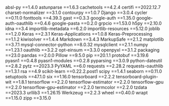absl-py                  ==1.4.0
astunparse               ==1.6.3
cachetools               ==4.2.4
certifi                  ==2022.12.7
charset-normalizer       ==3.1.0
contourpy                ==1.0.7
Django                 ==3.0.4
cycler                   ==0.11.0
fonttools                ==4.39.3
gast                     ==0.3.3
google-auth              ==1.35.0
google-auth-oauthlib     ==0.4.6
google-pasta             ==0.2.0
grpcio                   ==1.53.0
h5py                     ==2.10.0
idna                     ==3.4
importlib-metadata       ==6.2.0
importlib-resources      ==5.12.0
joblib                   ==1.2.0
Keras                    ==2.3.1
Keras-Applications       ==1.0.8
Keras-Preprocessing      ==1.1.2
kiwisolver               ==1.4.4
Markdown                 ==3.4.3
MarkupSafe               ==2.1.2
matplotlib             ==3.7.1
mysql-connector-python ==8.0.32
mysqlclient            ==2.1.1
numpy                    ==1.23.1
oauthlib                 ==3.2.2
opt-einsum               ==3.3.0
openpyxl               ==3.1.2
packaging                ==23.0
pandas                   ==2.0.0
Pillow                   ==9.5.0
pip                      ==20.1.1
protobuf                 ==3.19.6
pyasn1                   ==0.4.8
pyasn1-modules           ==0.2.8
pyparsing                ==3.0.9
python-dateutil          ==2.8.2
pytz                     ==2023.3
PyYAML                   ==6.0
requests                 ==2.28.2
requests-oauthlib        ==1.3.1
rsa                      ==4.9
scikit-learn             ==0.22.2.post1
scipy                    ==1.4.1
seaborn                  ==0.11.0
setuptools               ==47.1.0
six                      ==1.16.0
tensorboard              ==2.2.2
tensorboard-plugin-wit   ==1.8.1
tensorflow               ==2.2.0
tensorflow-estimator     ==2.2.0
tensorflow-gpu           ==2.2.0
tensorflow-gpu-estimator ==2.2.0
termcolor                ==2.2.0
tzdata                   ==2023.3
urllib3                  ==1.26.15
Werkzeug                 ==2.2.3
wheel                    ==0.40.0
wrapt                    ==1.15.0
zipp                     ==3.15.0
